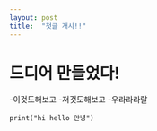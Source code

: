 ```yaml
---
layout: post
title:  "첫글 개시!!"
---
```


# 드디어 만들었다!

-이것도해보고
    -저것도해보고
        -우라라라랄

```
print("hi hello 안녕")
```
